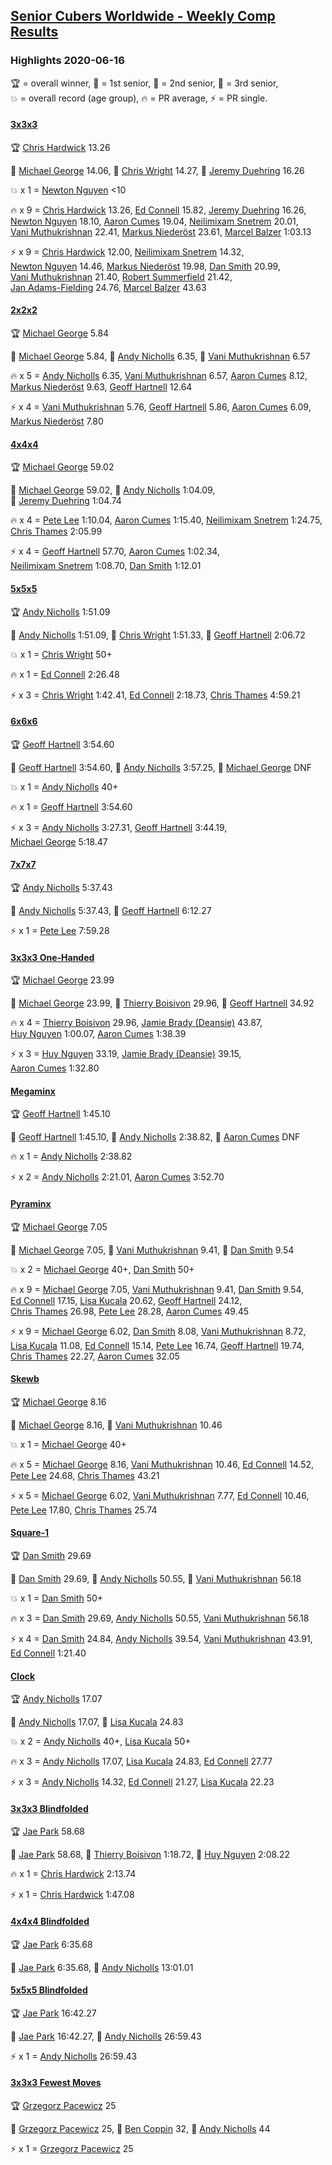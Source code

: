 <style>table {white-space: nowrap;}</style>
<link rel="stylesheet" type="text/css" href="/scw-comp/css/flags.css" />

## [Senior Cubers Worldwide - Weekly Comp Results](/scw-comp/results/)
### Highlights 2020-06-16

<span style="white-space: nowrap;">🏆 = overall winner</span>, <span style="white-space: nowrap;">🥇 = 1st senior</span>, <span style="white-space: nowrap;">🥈 = 2nd senior</span>, <span style="white-space: nowrap;">🥉 = 3rd senior</span>, <span style="white-space: nowrap;">💥 = overall record (age group)</span>, <span style="white-space: nowrap;">🔥 = PR average</span>, <span style="white-space: nowrap;">⚡ = PR single</span>.

#### [3x3x3](333.md)

<span style="white-space: nowrap;">🏆 [Chris Hardwick](../../persons/chris_hardwick/333.md) 13.26</span>

<span style="white-space: nowrap;">🥇 [Michael George](../../persons/michael_george/333.md) 14.06</span>, <span style="white-space: nowrap;">🥈 [Chris Wright](../../persons/chris_wright/333.md) 14.27</span>, <span style="white-space: nowrap;">🥉 [Jeremy Duehring](../../persons/jeremy_duehring/333.md) 16.26</span>

💥 x 1 = <span style="white-space: nowrap;">[Newton Nguyen](../../persons/newton_nguyen/333.md) <10</span>

🔥 x 9 = <span style="white-space: nowrap;">[Chris Hardwick](../../persons/chris_hardwick/333.md) 13.26</span>, <span style="white-space: nowrap;">[Ed Connell](../../persons/ed_connell/333.md) 15.82</span>, <span style="white-space: nowrap;">[Jeremy Duehring](../../persons/jeremy_duehring/333.md) 16.26</span>, <span style="white-space: nowrap;">[Newton Nguyen](../../persons/newton_nguyen/333.md) 18.10</span>, <span style="white-space: nowrap;">[Aaron Cumes](../../persons/aaron_cumes/333.md) 19.04</span>, <span style="white-space: nowrap;">[Neilimixam Snetrem](../../persons/neilimixam_snetrem/333.md) 20.01</span>, <span style="white-space: nowrap;">[Vani Muthukrishnan](../../persons/vani_muthukrishnan/333.md) 22.41</span>, <span style="white-space: nowrap;">[Markus Niederöst](../../persons/markus_niederost/333.md) 23.61</span>, <span style="white-space: nowrap;">[Marcel Balzer](../../persons/marcel_balzer/333.md) 1:03.13</span>

⚡ x 9 = <span style="white-space: nowrap;">[Chris Hardwick](../../persons/chris_hardwick/333.md) 12.00</span>, <span style="white-space: nowrap;">[Neilimixam Snetrem](../../persons/neilimixam_snetrem/333.md) 14.32</span>, <span style="white-space: nowrap;">[Newton Nguyen](../../persons/newton_nguyen/333.md) 14.46</span>, <span style="white-space: nowrap;">[Markus Niederöst](../../persons/markus_niederost/333.md) 19.98</span>, <span style="white-space: nowrap;">[Dan Smith](../../persons/dan_smith/333.md) 20.99</span>, <span style="white-space: nowrap;">[Vani Muthukrishnan](../../persons/vani_muthukrishnan/333.md) 21.40</span>, <span style="white-space: nowrap;">[Robert Summerfield](../../persons/robert_summerfield/333.md) 21.42</span>, <span style="white-space: nowrap;">[Jan Adams-Fielding](../../persons/jan_adams_fielding/333.md) 24.76</span>, <span style="white-space: nowrap;">[Marcel Balzer](../../persons/marcel_balzer/333.md) 43.63</span>

#### [2x2x2](222.md)

<span style="white-space: nowrap;">🏆 [Michael George](../../persons/michael_george/222.md) 5.84</span>

<span style="white-space: nowrap;">🥇 [Michael George](../../persons/michael_george/222.md) 5.84</span>, <span style="white-space: nowrap;">🥈 [Andy Nicholls](../../persons/andy_nicholls/222.md) 6.35</span>, <span style="white-space: nowrap;">🥉 [Vani Muthukrishnan](../../persons/vani_muthukrishnan/222.md) 6.57</span>

🔥 x 5 = <span style="white-space: nowrap;">[Andy Nicholls](../../persons/andy_nicholls/222.md) 6.35</span>, <span style="white-space: nowrap;">[Vani Muthukrishnan](../../persons/vani_muthukrishnan/222.md) 6.57</span>, <span style="white-space: nowrap;">[Aaron Cumes](../../persons/aaron_cumes/222.md) 8.12</span>, <span style="white-space: nowrap;">[Markus Niederöst](../../persons/markus_niederost/222.md) 9.63</span>, <span style="white-space: nowrap;">[Geoff Hartnell](../../persons/geoff_hartnell/222.md) 12.64</span>

⚡ x 4 = <span style="white-space: nowrap;">[Vani Muthukrishnan](../../persons/vani_muthukrishnan/222.md) 5.76</span>, <span style="white-space: nowrap;">[Geoff Hartnell](../../persons/geoff_hartnell/222.md) 5.86</span>, <span style="white-space: nowrap;">[Aaron Cumes](../../persons/aaron_cumes/222.md) 6.09</span>, <span style="white-space: nowrap;">[Markus Niederöst](../../persons/markus_niederost/222.md) 7.80</span>

#### [4x4x4](444.md)

<span style="white-space: nowrap;">🏆 [Michael George](../../persons/michael_george/444.md) 59.02</span>

<span style="white-space: nowrap;">🥇 [Michael George](../../persons/michael_george/444.md) 59.02</span>, <span style="white-space: nowrap;">🥈 [Andy Nicholls](../../persons/andy_nicholls/444.md) 1:04.09</span>, <span style="white-space: nowrap;">🥉 [Jeremy Duehring](../../persons/jeremy_duehring/444.md) 1:04.74</span>

🔥 x 4 = <span style="white-space: nowrap;">[Pete Lee](../../persons/pete_lee/444.md) 1:10.04</span>, <span style="white-space: nowrap;">[Aaron Cumes](../../persons/aaron_cumes/444.md) 1:15.40</span>, <span style="white-space: nowrap;">[Neilimixam Snetrem](../../persons/neilimixam_snetrem/444.md) 1:24.75</span>, <span style="white-space: nowrap;">[Chris Thames](../../persons/chris_thames/444.md) 2:05.99</span>

⚡ x 4 = <span style="white-space: nowrap;">[Geoff Hartnell](../../persons/geoff_hartnell/444.md) 57.70</span>, <span style="white-space: nowrap;">[Aaron Cumes](../../persons/aaron_cumes/444.md) 1:02.34</span>, <span style="white-space: nowrap;">[Neilimixam Snetrem](../../persons/neilimixam_snetrem/444.md) 1:08.70</span>, <span style="white-space: nowrap;">[Dan Smith](../../persons/dan_smith/444.md) 1:12.01</span>

#### [5x5x5](555.md)

<span style="white-space: nowrap;">🏆 [Andy Nicholls](../../persons/andy_nicholls/555.md) 1:51.09</span>

<span style="white-space: nowrap;">🥇 [Andy Nicholls](../../persons/andy_nicholls/555.md) 1:51.09</span>, <span style="white-space: nowrap;">🥈 [Chris Wright](../../persons/chris_wright/555.md) 1:51.33</span>, <span style="white-space: nowrap;">🥉 [Geoff Hartnell](../../persons/geoff_hartnell/555.md) 2:06.72</span>

💥 x 1 = <span style="white-space: nowrap;">[Chris Wright](../../persons/chris_wright/555.md) 50+</span>

🔥 x 1 = <span style="white-space: nowrap;">[Ed Connell](../../persons/ed_connell/555.md) 2:26.48</span>

⚡ x 3 = <span style="white-space: nowrap;">[Chris Wright](../../persons/chris_wright/555.md) 1:42.41</span>, <span style="white-space: nowrap;">[Ed Connell](../../persons/ed_connell/555.md) 2:18.73</span>, <span style="white-space: nowrap;">[Chris Thames](../../persons/chris_thames/555.md) 4:59.21</span>

#### [6x6x6](666.md)

<span style="white-space: nowrap;">🏆 [Geoff Hartnell](../../persons/geoff_hartnell/666.md) 3:54.60</span>

<span style="white-space: nowrap;">🥇 [Geoff Hartnell](../../persons/geoff_hartnell/666.md) 3:54.60</span>, <span style="white-space: nowrap;">🥈 [Andy Nicholls](../../persons/andy_nicholls/666.md) 3:57.25</span>, <span style="white-space: nowrap;">🥉 [Michael George](../../persons/michael_george/666.md) DNF</span>

💥 x 1 = <span style="white-space: nowrap;">[Andy Nicholls](../../persons/andy_nicholls/666.md) 40+</span>

🔥 x 1 = <span style="white-space: nowrap;">[Geoff Hartnell](../../persons/geoff_hartnell/666.md) 3:54.60</span>

⚡ x 3 = <span style="white-space: nowrap;">[Andy Nicholls](../../persons/andy_nicholls/666.md) 3:27.31</span>, <span style="white-space: nowrap;">[Geoff Hartnell](../../persons/geoff_hartnell/666.md) 3:44.19</span>, <span style="white-space: nowrap;">[Michael George](../../persons/michael_george/666.md) 5:18.47</span>

#### [7x7x7](777.md)

<span style="white-space: nowrap;">🏆 [Andy Nicholls](../../persons/andy_nicholls/777.md) 5:37.43</span>

<span style="white-space: nowrap;">🥇 [Andy Nicholls](../../persons/andy_nicholls/777.md) 5:37.43</span>, <span style="white-space: nowrap;">🥈 [Geoff Hartnell](../../persons/geoff_hartnell/777.md) 6:12.27</span>

⚡ x 1 = <span style="white-space: nowrap;">[Pete Lee](../../persons/pete_lee/777.md) 7:59.28</span>

#### [3x3x3 One-Handed](333oh.md)

<span style="white-space: nowrap;">🏆 [Michael George](../../persons/michael_george/333oh.md) 23.99</span>

<span style="white-space: nowrap;">🥇 [Michael George](../../persons/michael_george/333oh.md) 23.99</span>, <span style="white-space: nowrap;">🥈 [Thierry Boisivon](../../persons/thierry_boisivon/333oh.md) 29.96</span>, <span style="white-space: nowrap;">🥉 [Geoff Hartnell](../../persons/geoff_hartnell/333oh.md) 34.92</span>

🔥 x 4 = <span style="white-space: nowrap;">[Thierry Boisivon](../../persons/thierry_boisivon/333oh.md) 29.96</span>, <span style="white-space: nowrap;">[Jamie Brady (Deansie)](../../persons/jamie_brady/333oh.md) 43.87</span>, <span style="white-space: nowrap;">[Huy Nguyen](../../persons/huy_nguyen/333oh.md) 1:00.07</span>, <span style="white-space: nowrap;">[Aaron Cumes](../../persons/aaron_cumes/333oh.md) 1:38.39</span>

⚡ x 3 = <span style="white-space: nowrap;">[Huy Nguyen](../../persons/huy_nguyen/333oh.md) 33.19</span>, <span style="white-space: nowrap;">[Jamie Brady (Deansie)](../../persons/jamie_brady/333oh.md) 39.15</span>, <span style="white-space: nowrap;">[Aaron Cumes](../../persons/aaron_cumes/333oh.md) 1:32.80</span>

#### [Megaminx](minx.md)

<span style="white-space: nowrap;">🏆 [Geoff Hartnell](../../persons/geoff_hartnell/minx.md) 1:45.10</span>

<span style="white-space: nowrap;">🥇 [Geoff Hartnell](../../persons/geoff_hartnell/minx.md) 1:45.10</span>, <span style="white-space: nowrap;">🥈 [Andy Nicholls](../../persons/andy_nicholls/minx.md) 2:38.82</span>, <span style="white-space: nowrap;">🥉 [Aaron Cumes](../../persons/aaron_cumes/minx.md) DNF</span>

🔥 x 1 = <span style="white-space: nowrap;">[Andy Nicholls](../../persons/andy_nicholls/minx.md) 2:38.82</span>

⚡ x 2 = <span style="white-space: nowrap;">[Andy Nicholls](../../persons/andy_nicholls/minx.md) 2:21.01</span>, <span style="white-space: nowrap;">[Aaron Cumes](../../persons/aaron_cumes/minx.md) 3:52.70</span>

#### [Pyraminx](pyram.md)

<span style="white-space: nowrap;">🏆 [Michael George](../../persons/michael_george/pyram.md) 7.05</span>

<span style="white-space: nowrap;">🥇 [Michael George](../../persons/michael_george/pyram.md) 7.05</span>, <span style="white-space: nowrap;">🥈 [Vani Muthukrishnan](../../persons/vani_muthukrishnan/pyram.md) 9.41</span>, <span style="white-space: nowrap;">🥉 [Dan Smith](../../persons/dan_smith/pyram.md) 9.54</span>

💥 x 2 = <span style="white-space: nowrap;">[Michael George](../../persons/michael_george/pyram.md) 40+</span>, <span style="white-space: nowrap;">[Dan Smith](../../persons/dan_smith/pyram.md) 50+</span>

🔥 x 9 = <span style="white-space: nowrap;">[Michael George](../../persons/michael_george/pyram.md) 7.05</span>, <span style="white-space: nowrap;">[Vani Muthukrishnan](../../persons/vani_muthukrishnan/pyram.md) 9.41</span>, <span style="white-space: nowrap;">[Dan Smith](../../persons/dan_smith/pyram.md) 9.54</span>, <span style="white-space: nowrap;">[Ed Connell](../../persons/ed_connell/pyram.md) 17.15</span>, <span style="white-space: nowrap;">[Lisa Kucala](../../persons/lisa_kucala/pyram.md) 20.62</span>, <span style="white-space: nowrap;">[Geoff Hartnell](../../persons/geoff_hartnell/pyram.md) 24.12</span>, <span style="white-space: nowrap;">[Chris Thames](../../persons/chris_thames/pyram.md) 26.98</span>, <span style="white-space: nowrap;">[Pete Lee](../../persons/pete_lee/pyram.md) 28.28</span>, <span style="white-space: nowrap;">[Aaron Cumes](../../persons/aaron_cumes/pyram.md) 49.45</span>

⚡ x 9 = <span style="white-space: nowrap;">[Michael George](../../persons/michael_george/pyram.md) 6.02</span>, <span style="white-space: nowrap;">[Dan Smith](../../persons/dan_smith/pyram.md) 8.08</span>, <span style="white-space: nowrap;">[Vani Muthukrishnan](../../persons/vani_muthukrishnan/pyram.md) 8.72</span>, <span style="white-space: nowrap;">[Lisa Kucala](../../persons/lisa_kucala/pyram.md) 11.08</span>, <span style="white-space: nowrap;">[Ed Connell](../../persons/ed_connell/pyram.md) 15.14</span>, <span style="white-space: nowrap;">[Pete Lee](../../persons/pete_lee/pyram.md) 16.74</span>, <span style="white-space: nowrap;">[Geoff Hartnell](../../persons/geoff_hartnell/pyram.md) 19.74</span>, <span style="white-space: nowrap;">[Chris Thames](../../persons/chris_thames/pyram.md) 22.27</span>, <span style="white-space: nowrap;">[Aaron Cumes](../../persons/aaron_cumes/pyram.md) 32.05</span>

#### [Skewb](skewb.md)

<span style="white-space: nowrap;">🏆 [Michael George](../../persons/michael_george/skewb.md) 8.16</span>

<span style="white-space: nowrap;">🥇 [Michael George](../../persons/michael_george/skewb.md) 8.16</span>, <span style="white-space: nowrap;">🥈 [Vani Muthukrishnan](../../persons/vani_muthukrishnan/skewb.md) 10.46</span>

💥 x 1 = <span style="white-space: nowrap;">[Michael George](../../persons/michael_george/skewb.md) 40+</span>

🔥 x 5 = <span style="white-space: nowrap;">[Michael George](../../persons/michael_george/skewb.md) 8.16</span>, <span style="white-space: nowrap;">[Vani Muthukrishnan](../../persons/vani_muthukrishnan/skewb.md) 10.46</span>, <span style="white-space: nowrap;">[Ed Connell](../../persons/ed_connell/skewb.md) 14.52</span>, <span style="white-space: nowrap;">[Pete Lee](../../persons/pete_lee/skewb.md) 24.68</span>, <span style="white-space: nowrap;">[Chris Thames](../../persons/chris_thames/skewb.md) 43.21</span>

⚡ x 5 = <span style="white-space: nowrap;">[Michael George](../../persons/michael_george/skewb.md) 6.02</span>, <span style="white-space: nowrap;">[Vani Muthukrishnan](../../persons/vani_muthukrishnan/skewb.md) 7.77</span>, <span style="white-space: nowrap;">[Ed Connell](../../persons/ed_connell/skewb.md) 10.46</span>, <span style="white-space: nowrap;">[Pete Lee](../../persons/pete_lee/skewb.md) 17.80</span>, <span style="white-space: nowrap;">[Chris Thames](../../persons/chris_thames/skewb.md) 25.74</span>

#### [Square-1](sq1.md)

<span style="white-space: nowrap;">🏆 [Dan Smith](../../persons/dan_smith/sq1.md) 29.69</span>

<span style="white-space: nowrap;">🥇 [Dan Smith](../../persons/dan_smith/sq1.md) 29.69</span>, <span style="white-space: nowrap;">🥈 [Andy Nicholls](../../persons/andy_nicholls/sq1.md) 50.55</span>, <span style="white-space: nowrap;">🥉 [Vani Muthukrishnan](../../persons/vani_muthukrishnan/sq1.md) 56.18</span>

💥 x 1 = <span style="white-space: nowrap;">[Dan Smith](../../persons/dan_smith/sq1.md) 50+</span>

🔥 x 3 = <span style="white-space: nowrap;">[Dan Smith](../../persons/dan_smith/sq1.md) 29.69</span>, <span style="white-space: nowrap;">[Andy Nicholls](../../persons/andy_nicholls/sq1.md) 50.55</span>, <span style="white-space: nowrap;">[Vani Muthukrishnan](../../persons/vani_muthukrishnan/sq1.md) 56.18</span>

⚡ x 4 = <span style="white-space: nowrap;">[Dan Smith](../../persons/dan_smith/sq1.md) 24.84</span>, <span style="white-space: nowrap;">[Andy Nicholls](../../persons/andy_nicholls/sq1.md) 39.54</span>, <span style="white-space: nowrap;">[Vani Muthukrishnan](../../persons/vani_muthukrishnan/sq1.md) 43.91</span>, <span style="white-space: nowrap;">[Ed Connell](../../persons/ed_connell/sq1.md) 1:21.40</span>

#### [Clock](clock.md)

<span style="white-space: nowrap;">🏆 [Andy Nicholls](../../persons/andy_nicholls/clock.md) 17.07</span>

<span style="white-space: nowrap;">🥇 [Andy Nicholls](../../persons/andy_nicholls/clock.md) 17.07</span>, <span style="white-space: nowrap;">🥈 [Lisa Kucala](../../persons/lisa_kucala/clock.md) 24.83</span>

💥 x 2 = <span style="white-space: nowrap;">[Andy Nicholls](../../persons/andy_nicholls/clock.md) 40+</span>, <span style="white-space: nowrap;">[Lisa Kucala](../../persons/lisa_kucala/clock.md) 50+</span>

🔥 x 3 = <span style="white-space: nowrap;">[Andy Nicholls](../../persons/andy_nicholls/clock.md) 17.07</span>, <span style="white-space: nowrap;">[Lisa Kucala](../../persons/lisa_kucala/clock.md) 24.83</span>, <span style="white-space: nowrap;">[Ed Connell](../../persons/ed_connell/clock.md) 27.77</span>

⚡ x 3 = <span style="white-space: nowrap;">[Andy Nicholls](../../persons/andy_nicholls/clock.md) 14.32</span>, <span style="white-space: nowrap;">[Ed Connell](../../persons/ed_connell/clock.md) 21.27</span>, <span style="white-space: nowrap;">[Lisa Kucala](../../persons/lisa_kucala/clock.md) 22.23</span>

#### [3x3x3 Blindfolded](333bf.md)

<span style="white-space: nowrap;">🏆 [Jae Park](../../persons/jae_park/333bf.md) 58.68</span>

<span style="white-space: nowrap;">🥇 [Jae Park](../../persons/jae_park/333bf.md) 58.68</span>, <span style="white-space: nowrap;">🥈 [Thierry Boisivon](../../persons/thierry_boisivon/333bf.md) 1:18.72</span>, <span style="white-space: nowrap;">🥉 [Huy Nguyen](../../persons/huy_nguyen/333bf.md) 2:08.22</span>

🔥 x 1 = <span style="white-space: nowrap;">[Chris Hardwick](../../persons/chris_hardwick/333bf.md) 2:13.74</span>

⚡ x 1 = <span style="white-space: nowrap;">[Chris Hardwick](../../persons/chris_hardwick/333bf.md) 1:47.08</span>

#### [4x4x4 Blindfolded](444bf.md)

<span style="white-space: nowrap;">🏆 [Jae Park](../../persons/jae_park/444bf.md) 6:35.68</span>

<span style="white-space: nowrap;">🥇 [Jae Park](../../persons/jae_park/444bf.md) 6:35.68</span>, <span style="white-space: nowrap;">🥈 [Andy Nicholls](../../persons/andy_nicholls/444bf.md) 13:01.01</span>

#### [5x5x5 Blindfolded](555bf.md)

<span style="white-space: nowrap;">🏆 [Jae Park](../../persons/jae_park/555bf.md) 16:42.27</span>

<span style="white-space: nowrap;">🥇 [Jae Park](../../persons/jae_park/555bf.md) 16:42.27</span>, <span style="white-space: nowrap;">🥈 [Andy Nicholls](../../persons/andy_nicholls/555bf.md) 26:59.43</span>

⚡ x 1 = <span style="white-space: nowrap;">[Andy Nicholls](../../persons/andy_nicholls/555bf.md) 26:59.43</span>

#### [3x3x3 Fewest Moves](333fm.md)

<span style="white-space: nowrap;">🏆 [Grzegorz Pacewicz](../../persons/grzegorz_pacewicz/333fm.md) 25</span>

<span style="white-space: nowrap;">🥇 [Grzegorz Pacewicz](../../persons/grzegorz_pacewicz/333fm.md) 25</span>, <span style="white-space: nowrap;">🥈 [Ben Coppin](../../persons/ben_coppin/333fm.md) 32</span>, <span style="white-space: nowrap;">🥉 [Andy Nicholls](../../persons/andy_nicholls/333fm.md) 44</span>

⚡ x 1 = <span style="white-space: nowrap;">[Grzegorz Pacewicz](../../persons/grzegorz_pacewicz/333fm.md) 25</span>


<!-- Global site tag (gtag.js) - Google Analytics -->
<script async src="https://www.googletagmanager.com/gtag/js?id=UA-86348435-3"></script>
<script>window.dataLayer = window.dataLayer || []; function gtag() {dataLayer.push(arguments);} gtag('js', new Date()); gtag('config', 'UA-86348435-3');</script>
